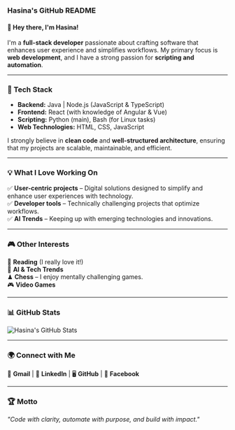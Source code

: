 ### Hasina's GitHub README  

#### 👋 Hey there, I'm Hasina!  

I'm a **full-stack developer** passionate about crafting software that enhances user experience and simplifies workflows. My primary focus is **web development**, and I have a strong passion for **scripting and automation**.

---

### 🚀 Tech Stack  

- **Backend:** Java | Node.js (JavaScript & TypeScript)  
- **Frontend:** React (with knowledge of Angular & Vue)  
- **Scripting:** Python (main), Bash (for Linux tasks)  
- **Web Technologies:** HTML, CSS, JavaScript

I strongly believe in **clean code** and **well-structured architecture**, ensuring that my projects are scalable, maintainable, and efficient.  

---

### 💡 What I Love Working On  

✅ **User-centric projects** – Digital solutions designed to simplify and enhance user experiences with technology.  
✅ **Developer tools** – Technically challenging projects that optimize workflows.  
✅ **AI Trends** – Keeping up with emerging technologies and innovations.  

---

### 🎮 Other Interests  

📖 **Reading** (I really love it!)  
🤖 **AI & Tech Trends**  
♟ **Chess** – I enjoy mentally challenging games.  
🎮 **Video Games**  

---

### 📊 GitHub Stats  

![Hasina's GitHub Stats](https://github-readme-stats.vercel.app/api?username=hasinajy&show_icons=true&theme=radical)  

---

### 🌍 Connect with Me  

📩 **Gmail** | 🔗 **LinkedIn** | 🖥 **GitHub** | 📘 **Facebook**  

---

### 🏆 Motto  

*"Code with clarity, automate with purpose, and build with impact."*  